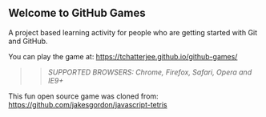## Welcome to GitHub Games

A project based learning activity for people who are getting started with Git and GitHub.

You can play the game at: https://tchatterjee.github.io/github-games/

>> _*SUPPORTED BROWSERS*: Chrome, Firefox, Safari, Opera and IE9+_

This fun open source game was cloned from: https://github.com/jakesgordon/javascript-tetris
